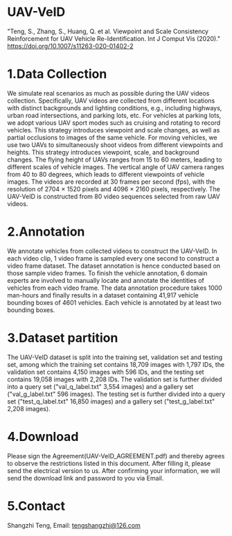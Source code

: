 # UAV-VeID
"Teng, S., Zhang, S., Huang, Q. et al. Viewpoint and Scale Consistency Reinforcement for UAV Vehicle Re-Identification. Int J Comput Vis (2020)." https://doi.org/10.1007/s11263-020-01402-2

# 1.Data Collection
We simulate real scenarios as much as possible during the UAV videos collection. 
Specifically, UAV videos are collected from different locations with distinct backgrounds and lighting conditions, e.g., including highways, urban road intersections, and parking lots, etc.
For vehicles at parking lots, we adopt various UAV sport modes such as cruising and rotating to record vehicles. 
This strategy introduces viewpoint and scale changes, as well as partial occlusions to images of the same vehicle. 
For moving vehicles, we use two UAVs to simultaneously shoot videos from different viewpoints and heights. 
This strategy introduces viewpoint, scale, and background changes. 
The flying height of UAVs ranges from 15 to 60 meters, leading to different scales of vehicle images. 
The vertical angle of UAV camera ranges from 40 to 80 degrees, which leads to different viewpoints of vehicle images. 
The videos are recorded at 30 frames per second (fps), with the resolution of 2704 × 1520 pixels and 4096 × 2160 pixels, respectively. 
The UAV-VeID is constructed from 80 video sequences selected from raw UAV videos.

# 2.Annotation
We annotate vehicles from collected videos to construct the UAV-VeID. 
In each video clip, 1 video frame is sampled every one second to construct a video frame dataset. 
The dataset annotation is hence conducted based on those sample video frames.
To finish the vehicle annotation, 6 domain experts are involved to manually locate and annotate the identities of vehicles from each video frame.
The data annotation procedure takes 1000 man-hours and finally results in a dataset containing 41,917 vehicle bounding boxes of 4601 vehicles. 
Each vehicle is annotated by at least two bounding boxes. 

# 3.Dataset partition
The UAV-VeID dataset is split into the training set, validation set and testing set, among which the training set contains 18,709 images with 1,797 IDs, the validation set contains 4,150 images with 596 IDs, and the testing set contains 19,058 images with 2,208 IDs. 
The validation set is further divided into a query set ("val_q_label.txt" 3,554 images) and a gallery set ("val_g_label.txt" 596 images). 
The testing set is further divided into a query set ("test_q_label.txt" 16,850 images) and a gallery set ("test_g_label.txt" 2,208 images). 

# 4.Download
Please sign the Agreement(UAV-VeID_AGREEMENT.pdf) and thereby agrees to observe the restrictions listed in this document. After filling it, please send the electrical version to us. After confirming your information, we will send the download link and password to you via Email.

# 5.Contact
Shangzhi Teng, Email: tengshangzhi@126.com
